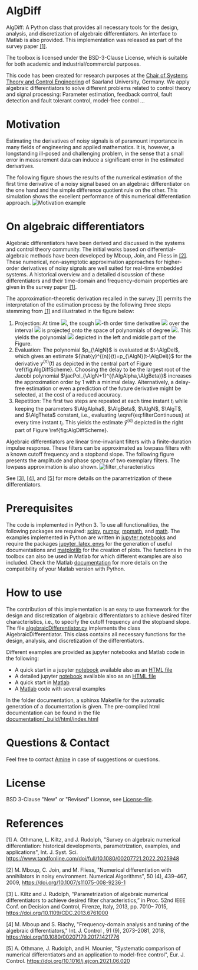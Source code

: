 # AlgDiff
AlgDiff: A Python class that provides all necessary tools for the design, analysis, and discretization of algebraic differentiators. An interface to Matlab is also provided.
This implementation was released as part of the survey paper [[1]](#1).  

The toolbox is licensed under the BSD-3-Clause License, which is suitable for both academic and industrial/commercial purposes.

This code has been created for research purposes at the [Chair of Systems Theory and Control Engineering](https://www.uni-saarland.de/en/chair/rudolph.html) of Saarland University, Germany.
 We apply algebraic differentiators to solve different problems related to control theory and signal processing: Parameter estimation, feedback control, fault detection and fault tolerant control, model-free control ...

# Motivation 
Estimating the derivatives of noisy signals is of paramount importance in many
fields of engineering and applied mathematics. It is, however, a longstanding ill-posed
and challenging problem, in the sense that a small error in measurement data can
induce a significant error in the estimated derivatives.



The following figure shows the results of the numerical estimation of the first time derivative of a noisy signal based on an algebraic differentiator on the one hand and the simple difference quotient rule on the other. This simulation shows the excellent performance of this numerical differentiation approach. 
![Motivation example](https://github.com/aothmane-control/Algebraic-differentiators/blob/master/data/motivationAlgDiff.png)





# On algebraic differentiators
Algebraic differentiators have been derived and discussed in the systems and control theory community. The initial works based on differential-algebraic methods have been developed by Mboup,  Join, and Fliess in [[2]](#2). These numerical, non-asymptotic approximation approaches
for higher-order derivatives of noisy signals are well suited for real-time embedded systems. A historical overview and a detailed discussion of these differentiators and their time-domain and frequency-domain properties are given in the survey paper [[1]](#1).  

The approximation-theoretic derivation recalled in the survey [[1]](#1) permits the interpretation of the estimation process by the following three steps stemming from [[1]](#1) and illustrated in the figure below:

1. Projection: At time <img src="https://render.githubusercontent.com/render/math?math=t">, the sough <img src="https://render.githubusercontent.com/render/math?math=n">-th order time derivative <img src="https://render.githubusercontent.com/render/math?math=y^{(n)}"> over the interval <img src="https://render.githubusercontent.com/render/math?math=\mathcal{I}_{\AlgT}(t)"> is projected onto the space of polynomials of degree <img src="https://render.githubusercontent.com/render/math?math=\mathrm{N}">. This yields the polynomial <img src="https://render.githubusercontent.com/render/math?math=p_\mathrm{N}"> depicted in the left and middle part of the Figure.
2. Evaluation: The polynomial $p_{\AlgN}$ is evaluated at $t-\AlgDel$, which gives an estimate ${\hat{y}^{(n)}(t)=p_{\AlgN}(t-\AlgDel)}$ for the derivative $y^{(n)}(t)$ as depicted in the central part of Figure \ref{fig:AlgDiffScheme}. Choosing the delay to be the largest root of the Jacobi polynomial $\jacPol_{\AlgN+1}^{(\AlgAlpha,\AlgBeta)}$ increases the approximation order by 1 with a minimal delay. Alternatively, a delay-free estimation or even a prediction of the future derivative might be
    selected, at the cost of a reduced accuracy.
3. Repetition: The first two steps are repeated at each time instant $t_i$ while keeping the parameters $\AlgAlpha$, $\AlgBeta$, $\AlgN$, $\AlgT$, and $\AlgTheta$ constant, i.e., evaluating \eqref{eq:filterContinuous} at every time instant $t_i$. This yields  the estimate $\hat{y}^{(n)}$ depicted in the right part of Figure \ref{fig:AlgDiffScheme}.

Algebraic differentiators are linear time-invariant filters with a finite-duration impulse response. These filters can be approximated as lowpass filters with a known cutoff frequency and a stopband slope. The following figure presents the amplitude and phase spectra of two exemplary filters. The lowpass approximation is also shown. 
![filter_characteristics](https://github.com/aothmane-control/Algebraic-differentiators/blob/master/data/filterSpectrum.png)

See [[3]](#3), [[4]](#4), and [[5]](#5) for more details on the parametrization of these differentiators.

# Prerequisites
The code is implemented in Python 3. To use all functionalities, the following packages are required: [scipy](https://www.scipy.org/), [numpy](https://numpy.org/), [mpmath](https://mpmath.org/), and [math](https://docs.python.org/3/library/math.html). The examples implemented in Python are written in [jupyter notebooks](https://jupyter.org/) and require the packages [jupyter_latex_envs](https://github.com/jfbercher/jupyter_latex_envs) for the generation of useful documentations and [matplotlib](https://matplotlib.org/) for the creation of plots. The functions in the toolbox can also be used in Matlab for which different examples are also included. Check the Matlab [documentation](https://de.mathworks.com/help/matlab/matlab_external/install-supported-python-implementation.html) for more details on the compatibility of your Matlab version with Python.

# How to use
The contribution of this implementation is an easy to use framework for the design and discretization of algebraic differentiators to achieve desired filter characteristics, i.e., to specify the cutoff frequency and the stopband slope. The file [algebraicDifferentiator.py](https://github.com/aothmane-control/Algebraic-differentiators/blob/master/algebraicDifferentiator.py) implements the class AlgebraicDifferentiator. This class contains all necessary functions for the design, analysis, and discretization of the differentiators.

Different examples are provided as jupyter notebooks and Matlab code in the following:
* A quick start in a jupyter [notebook](https://github.com/aothmane-control/Algebraic-differentiators/blob/master/examples/QuickStart.ipynb) available also as an [HTML file](https://htmlpreview.github.io/?https://github.com/aothmane-control/Algebraic-differentiators/blob/master/examples/QuickStart.html)
* A detailed jupyter [notebook](https://github.com/aothmane-control/Algebraic-differentiators/blob/master/examples/DetailedExamples.ipynb) available also as an [HTML file](https://htmlpreview.github.io/?https://github.com/aothmane-control/Algebraic-differentiators/blob/master/examples/DetailedExamples.html)
* A quick start in [Matlab](https://github.com/aothmane-control/Algebraic-differentiators/blob/master/examples/QuickStart.mlx)
* A [Matlab](https://github.com/aothmane-control/Algebraic-differentiators/blob/master/examples/DetailedExamples.mlx) code with several examples

 In the folder documentation, a sphinxs Makefile for the automatic generation of a documentation is given. The pre-compiled html documentation can be found in the file [documentation/_build/html/index.html](https://htmlpreview.github.io/?https://github.com/aothmane-control/Algebraic-differentiators/blob/master/documentation/_build/html/index.html)



# Questions  & Contact
Feel free to contact [Amine](https://www.uni-saarland.de/en/chair/rudolph/staff/aothmane.html) in case of suggestions or questions.

# License
BSD 3-Clause "New" or "Revised" License, see [License-file](https://github.com/aothmane-control/Algebraic-differentiators/blob/master/LICENSE).

# References
<a id="5">[1]</a> A. Othmane, L. Kiltz, and J. Rudolph, "Survey on algebraic numerical differentiation: historical developments, parametrization, examples, and applications", Int. J. Syst. Sci. https://www.tandfonline.com/doi/full/10.1080/00207721.2022.2025948

<a id="1">[2]</a> M. Mboup,  C. Join, and M. Fliess, "Numerical differentiation with annihilators in noisy environment. Numerical Algorithms", 50 (4), 439–467, 2009, https://doi.org/10.1007/s11075-008-9236-1


<a id="2">[3]</a> L. Kiltz and J. Rudolph, “Parametrization of algebraic numerical
differentiators to achieve desired filter characteristics,” in Proc. 52nd
IEEE Conf. on Decision and Control, Firenze, Italy, 2013, pp. 7010–
7015, https://doi.org/10.1109/CDC.2013.6761000

<a id="3">[4]</a> M. Mboup and S. Riachy, "Frequency-domain analysis and tuning of the algebraic differentiators," Int. J. Control , 91 (9), 2073–2081, 2018, https://doi.org/10.1080/00207179.2017.1421776 

<a id="4">[5]</a> A. Othmane, J. Rudolph, and H. Mounier, "Systematic comparison of numerical differentiators and an application to model-free control", Eur. J. Control. https://doi.org/10.1016/j.ejcon.2021.06.020

